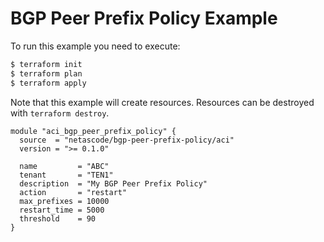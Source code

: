<!-- BEGIN_TF_DOCS -->
# BGP Peer Prefix Policy Example

To run this example you need to execute:

```bash
$ terraform init
$ terraform plan
$ terraform apply
```

Note that this example will create resources. Resources can be destroyed with `terraform destroy`.

```hcl
module "aci_bgp_peer_prefix_policy" {
  source  = "netascode/bgp-peer-prefix-policy/aci"
  version = ">= 0.1.0"

  name         = "ABC"
  tenant       = "TEN1"
  description  = "My BGP Peer Prefix Policy"
  action       = "restart"
  max_prefixes = 10000
  restart_time = 5000
  threshold    = 90
}
```
<!-- END_TF_DOCS -->